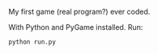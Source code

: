 My first game (real program?) ever coded.

With Python and PyGame installed. Run:

`python run.py`


